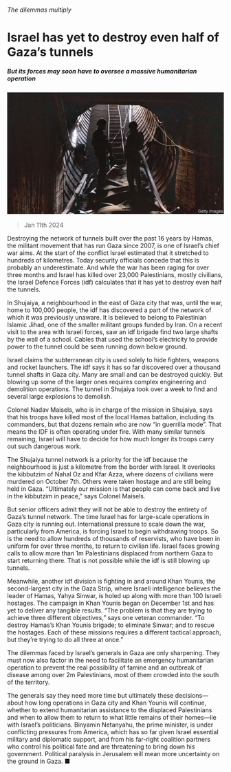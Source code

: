 ###### The dilemmas multiply

# Israel has yet to destroy even half of Gaza’s tunnels 

##### But its forces may soon have to oversee a massive humanitarian operation 

![image](images/20240113_MAP501.jpg) 

> Jan 11th 2024 

Destroying the network of tunnels built over the past 16 years by Hamas, the militant movement that has run Gaza since 2007, is one of Israel’s chief war aims. At the start of the conflict Israel estimated that it stretched to hundreds of kilometres. Today security officials concede that this is probably an underestimate. And while the war has been raging for over three months and Israel has killed over 23,000 Palestinians, mostly civilians, the Israel Defence Forces (idf) calculates that it has yet to destroy even half the tunnels. 

In Shujaiya, a neighbourhood in the east of Gaza city that was, until the war, home to 100,000 people, the idf has discovered a part of the network of which it was previously unaware. It is believed to belong to Palestinian Islamic Jihad, one of the smaller militant groups funded by Iran. On a recent visit to the area with Israeli forces,  saw an idf brigade find two large shafts by the wall of a school. Cables that used the school’s electricity to provide power to the tunnel could be seen running down below ground.


Israel claims the subterranean city is used solely to hide fighters, weapons and rocket launchers. The idf says it has so far discovered over a thousand tunnel shafts in Gaza city. Many are small and can be destroyed quickly. But blowing up some of the larger ones requires complex engineering and demolition operations. The tunnel in Shujaiya took over a week to find and several large explosions to demolish.

Colonel Nadav Maisels, who is in charge of the mission in Shujaiya, says that his troops have killed most of the local Hamas battalion, including its commanders, but that dozens remain who are now “in guerrilla mode”. That means the IDF is often operating under fire. With many similar tunnels remaining, Israel will have to decide for how much longer its troops carry out such dangerous work. 

The Shujaiya tunnel network is a priority for the idf because the neighbourhood is just a kilometre from the border with Israel. It overlooks the kibbutzim of Nahal Oz and Kfar Azza, where dozens of civilians were murdered on October 7th. Others were taken hostage and are still being held in Gaza. “Ultimately our mission is that people can come back and live in the kibbutzim in peace,” says Colonel Maisels. 

But senior officers admit they will not be able to destroy the entirety of Gaza’s tunnel network. The time Israel has for large-scale operations in Gaza city is running out. International pressure to scale down the war, particularly from America, is forcing Israel to begin withdrawing troops. So is the need to allow hundreds of thousands of reservists, who have been in uniform for over three months, to return to civilian life. Israel faces growing calls to allow more than 1m Palestinians displaced from northern Gaza to start returning there. That is not possible while the idf is still blowing up tunnels. 

Meanwhile, another idf division is fighting in and around Khan Younis, the second-largest city in the Gaza Strip, where Israeli intelligence believes the leader of Hamas, Yahya Sinwar, is holed up along with more than 100 Israeli hostages. The campaign in Khan Younis began on December 1st and has yet to deliver any tangible results. “The problem is that they are trying to achieve three different objectives,” says one veteran commander. “To destroy Hamas’s Khan Younis brigade; to eliminate Sinwar; and to rescue the hostages. Each of these missions requires a different tactical approach, but they’re trying to do all three at once.” 

The dilemmas faced by Israel’s generals in Gaza are only sharpening. They must now also factor in the need to facilitate an emergency humanitarian operation to prevent the real possibility of famine and an outbreak of disease among over 2m Palestinians, most of them crowded into the south of the territory. 

The generals say they need more time but ultimately these decisions—about how long operations in Gaza city and Khan Younis will continue, whether to extend humanitarian assistance to the displaced Palestinians and when to allow them to return to what little remains of their homes—lie with Israel’s politicians. Binyamin Netanyahu, the prime minister, is under conflicting pressures from America, which has so far given Israel essential military and diplomatic support, and from his far-right coalition partners who control his political fate and are threatening to bring down his government. Political paralysis in Jerusalem will mean more uncertainty on the ground in Gaza. ■

